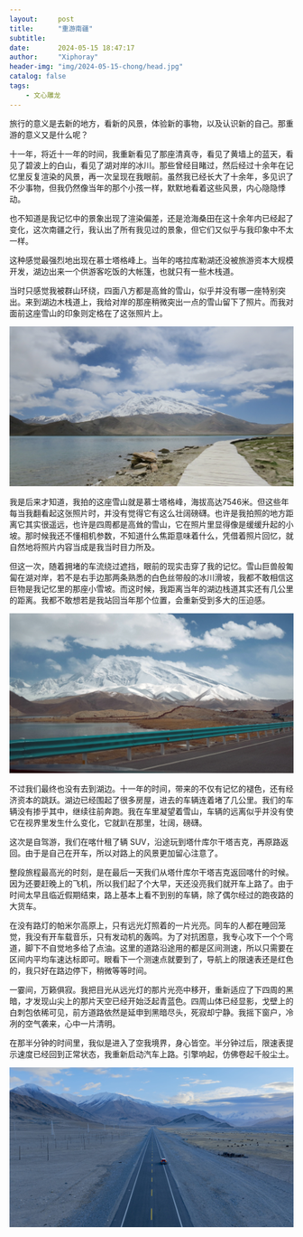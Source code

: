```yaml
---
layout:     post
title:      "重游南疆"
subtitle:   
date:       2024-05-15 18:47:17
author:     "Xiphoray"
header-img: "img/2024-05-15-chong/head.jpg"
catalog: false
tags:     
    - 文心雕龙
---
```




旅行的意义是去新的地方，看新的风景，体验新的事物，以及认识新的自己。那重游的意义又是什么呢？

十一年，将近十一年的时间，我重新看见了那座清真寺，看见了黄墙上的蓝天，看见了碧波上的白山，看见了湖对岸的冰川。那些曾经目睹过，然后经过十余年在记忆里反复渲染的风景，再一次呈现在我眼前。虽然我已经长大了十余年，多见识了不少事物，但我仍然像当年的那个小孩一样，默默地看着这些风景，内心隐隐悸动。

也不知道是我记忆中的景象出现了渲染偏差，还是沧海桑田在这十余年内已经起了变化，这次南疆之行，我认出了所有我见过的景象，但它们又似乎与我印象中不太一样。

这种感觉最强烈地出现在慕士塔格峰上。当年的喀拉库勒湖还没被旅游资本大规模开发，湖边出来一个供游客吃饭的大帐篷，也就只有一些木栈道。

当时只感觉我被群山环绕，四面八方都是高耸的雪山，似乎并没有哪一座特别突出。来到湖边木栈道上，我给对岸的那座稍微突出一点的雪山留下了照片。而我对面前这座雪山的印象则定格在了这张照片上。

![记忆中的雪山](/img/2024-05-15-chong/1.jpg)

我是后来才知道，我拍的这座雪山就是慕士塔格峰，海拔高达7546米。但这些年每当我翻看起这张照片时，并没有觉得它有这么壮阔磅礴。也许是我拍照的地方距离它其实很遥远，也许是四周都是高耸的雪山，它在照片里显得像是缓缓升起的小坡。那时候我还不懂相机参数，不知道什么焦距意味着什么，凭借着照片回忆，就自然地将照片内容当成是我当时目力所及。

但这一次，随着拥堵的车流绕过遮挡，眼前的现实击穿了我的记忆。雪山巨兽般匍匐在湖对岸，若不是右手边那两条熟悉的白色丝带般的冰川滑坡，我都不敢相信这巨物是我记忆里的那座小雪坡。而这时候，我距离当年的湖边栈道其实还有几公里的距离。我都不敢想若是我站回当年那个位置，会重新受到多大的压迫感。

![现实中的雪山](/img/2024-05-15-chong/2.jpg)

不过我们最终也没有去到湖边。十一年的时间，带来的不仅有记忆的褪色，还有经济资本的跳跃。湖边已经围起了很多房屋，进去的车辆连着堵了几公里。我们的车辆没有掺乎其中，继续往前奔跑。我在车里凝望着雪山，车辆的远离似乎并没有使它在视界里发生什么变化，它就趴在那里，壮阔，磅礴。

这次是自驾游，我们在喀什租了辆 SUV，沿途玩到塔什库尔干塔吉克，再原路返回。由于是自己在开车，所以对路上的风景更加留心注意了。

整段旅程最高光的时刻，是在最后一天我们从塔什库尔干塔吉克返回喀什的时候。因为还要赶晚上的飞机，所以我们起了个大早，天还没亮我们就开车上路了。由于时间太早且临近假期结束，路上基本上看不到别的车辆，除了偶尔经过的跑夜路的大货车。

在没有路灯的帕米尔高原上，只有远光灯照着的一片光亮。同车的人都在睡回笼觉，我没有开车载音乐，只有发动机的轰鸣。为了对抗困意，我专心攻下一个个弯道，脚下不自觉地多给了点油。这里的道路沿途用的都是区间测速，所以只需要在区间内平均车速达标即可。眼看下一个测速点就要到了，导航上的限速表还是红色的，我只好在路边停下，稍微等等时间。

一霎间，万籁俱寂。我把目光从远光灯的那片光亮中移开，重新适应了下四周的黑暗，才发现山尖上的那片天空已经开始泛起青蓝色。四周山体已经显影，戈壁上的白刺包依稀可见，前方道路依然是延申到黑暗尽头，死寂却宁静。我摇下窗户，冷冽的空气袭来，心中一片清明。

在那半分钟的时间里，我似是进入了空我境界，身心皆空。半分钟过后，限速表提示速度已经回到正常状态，我重新启动汽车上路。引擎响起，仿佛卷起千般尘土。

![无尽旅途](/img/2024-05-15-chong/3.jpg)